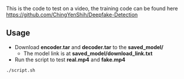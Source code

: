 This is the code to test on a video, the training code can be found here https://github.com/ChingYenShih/Deepfake-Detection
## Usage
- Download **encoder.tar** and **decoder.tar** to the **saved_model/**
  - The model link is at **saved_model/download_link.txt**
- Run the script to test **real.mp4** and **fake.mp4**
 ```
 ./script.sh
 ```
